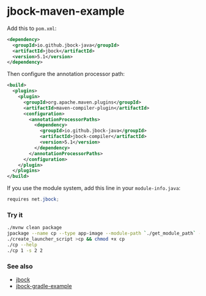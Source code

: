 # jbock-maven-example

Add this to `pom.xml`:

````xml
<dependency>
  <groupId>io.github.jbock-java</groupId>
  <artifactId>jbock</artifactId>
  <version>5.1</version>
</dependency>
````

Then configure the annotation processor path:

````xml
<build>
  <plugins>
    <plugin>
      <groupId>org.apache.maven.plugins</groupId>
      <artifactId>maven-compiler-plugin</artifactId>
      <configuration>
        <annotationProcessorPaths>
          <dependency>
            <groupId>io.github.jbock-java</groupId>
            <artifactId>jbock-compiler</artifactId>
            <version>5.1</version>
          </dependency>
        </annotationProcessorPaths>
      </configuration>
    </plugin>
  </plugins>
</build>
````

If you use the module system, add this line in your `module-info.java`:

````java
requires net.jbock;
````

### Try it

````sh
./mvnw clean package
jpackage --name cp --type app-image --module-path `./get_module_path` --module jbock.maven.example/net.jbock.cp.CopyFile --dest target/out
./create_launcher_script >cp && chmod +x cp
./cp --help
./cp 1 -s 2 2
````

### See also

* [jbock](https://github.com/jbock-java/jbock)
* [jbock-gradle-example](https://github.com/jbock-java/jbock-gradle-example)

